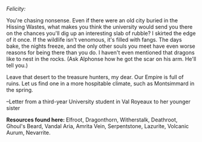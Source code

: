 <i> Felicity: </i>

You're chasing nonsense. Even if there were an old city buried in the Hissing Wastes, what makes you think the university would send you there on the chances you'll dig up an interesting slab of rubble? I skirted the edge of it once. If the wildlife isn't venomous, it's filled with fangs. The days bake, the nights freeze, and the only other souls you meet have even worse reasons for being there than you do. I haven't even mentioned that dragons like to nest in the rocks. (Ask Alphonse how he got the scar on his arm. He'll tell you.)

Leave that desert to the treasure hunters, my dear. Our Empire is full of ruins. Let us find one in a more hospitable climate, such as Montsimmard in the spring.

–Letter from a third-year University student in Val Royeaux to her younger sister
<division>

<b> Resources found here: </b> Elfroot, Dragonthorn, Witherstalk, Deathroot, Ghoul's Beard, Vandal Aria, Amrita Vein, Serpentstone, Lazurite, Volcanic Aurum, Nevarrite.
